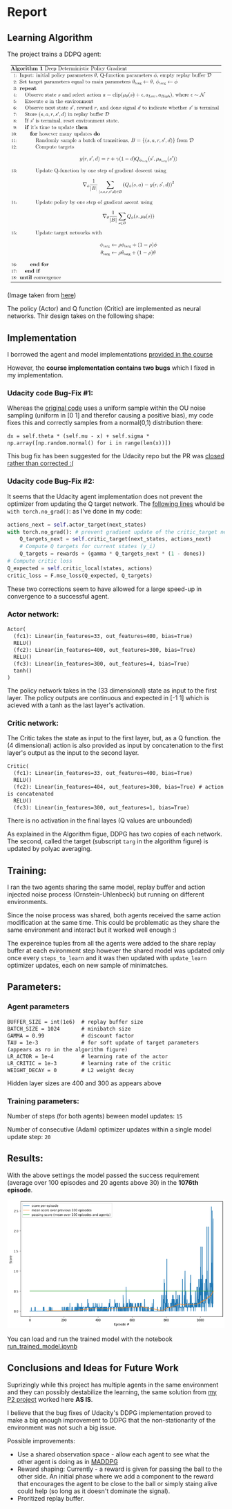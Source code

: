 # Report

## Learning Algorithm

The project trains a DDPQ agent:

!["DDPG"](./ddpg.png)

(Image taken from [here](https://spinningup.openai.com/en/latest/algorithms/ddpg.html#pseudocode))

The policy (Actor) and Q function (Critic) are implemented as neural networks. Thir design takes on the following shape:

## Implementation
I borrowed the agent and model implementations [provided in the course](https://github.com/udacity/deep-reinforcement-learning/tree/master/finance)

However, the **course implementation contains two bugs** which I fixed in my implementation.

### Udacity code Bug-Fix #1:

Whereas the [original code](https://github.com/udacity/deep-reinforcement-learning/blob/561eec3ae8678a23a4557f1a15414a9b076fdfff/finance/ddpg_agent.py#L152)
uses a uniform sample within the OU noise sampling (uniform in [0 1] and therefor causing a positive bias), my code fixes this and correctly samples from a normal(0,1) distribution there:
```
dx = self.theta * (self.mu - x) + self.sigma * np.array([np.random.normal() for i in range(len(x))])
```
This bug fix has been suggested for the Udacity repo but the PR was [closed rather than corrected :(](https://github.com/udacity/deep-reinforcement-learning/issues/20)

### Udacity code Bug-Fix #2:

It seems that the Udacity agent implementation does not prevent the optimizer from updating the Q target network. The [following lines](https://github.com/udacity/deep-reinforcement-learning/blob/561eec3ae8678a23a4557f1a15414a9b076fdfff/finance/ddpg_agent.py#L97-L99) whould be `with torch.no_grad()`:
as I've done in my code:
```python
actions_next = self.actor_target(next_states)
with torch.no_grad(): # prevent gradient update of the critic_target network
    Q_targets_next = self.critic_target(next_states, actions_next)
    # Compute Q targets for current states (y_i)
    Q_targets = rewards + (gamma * Q_targets_next * (1 - dones))
# Compute critic loss
Q_expected = self.critic_local(states, actions)
critic_loss = F.mse_loss(Q_expected, Q_targets)

```
These two corrections seem to have allowed for a large speed-up in convergence to a successful agent.

### Actor network:
```
Actor(
  (fc1): Linear(in_features=33, out_features=400, bias=True)
  RELU()
  (fc2): Linear(in_features=400, out_features=300, bias=True)
  RELU()
  (fc3): Linear(in_features=300, out_features=4, bias=True)
  tanh()
)
```
The policy network takes in the (33 dimensional) state as input to the first layer.
The policy outputs are continuous and expected in [-1 1] which is acieved with a tanh as the last layer's activation.

### Critic network:

The Critic takes the state as input to the first layer, but, as a Q function. the (4 dimensional) action is also provided as input by concatenation to the first layer's output as the input to the second layer.
```
Critic(
  (fc1): Linear(in_features=33, out_features=400, bias=True)
  RELU()
  (fc2): Linear(in_features=404, out_features=300, bias=True) # action is concatenated
  RELU()
  (fc3): Linear(in_features=300, out_features=1, bias=True)  
```
There is no activation in the final layes (Q values are unbounded)

As explained in the Algorithm figue, DDPG has two copies of each network. The second, called the target (subscript `targ` in the algorithm figure) is updated by polyac averaging.

## Training:


I ran the two agents sharing the same model, replay buffer and action injected noise process (Ornstein-Uhlenbeck) but running on different environments.

Since the noise process was shared, both agents received the same action modification at the same time. This could be problematic as they share the same environment and interact but it worked well enough :)

The expereince tuples from all the agents were added to the share replay buffer at each evironment step however the shared model was updated only once every `steps_to_learn` and it was then updated with `update_learn` optimizer updates, each on new sample of minimatches.

## Parameters:

### Agent parameters
```
BUFFER_SIZE = int(1e6)  # replay buffer size
BATCH_SIZE = 1024       # minibatch size
GAMMA = 0.99            # discount factor
TAU = 1e-3              # for soft update of target parameters (appears as ro in the algorithm figure)
LR_ACTOR = 1e-4         # learning rate of the actor 
LR_CRITIC = 1e-3        # learning rate of the critic
WEIGHT_DECAY = 0        # L2 weight decay
```
Hidden layer sizes are 400 and 300 as appears above

### Training parameters:
Number of steps (for both agents) beween model updates: `15`

Number of consecutive (Adam) optimizer updates within a single model update step: `20`

## Results:
With the above settings the model passed the success requirement (average over 100 episodes and 20 agents above 30) in the **1076th episode**.

!["results"](./run_results.png)

You can load and run the trained model with the notebook [run_trained_model.ipynb](./run_trained_model.ipynb)

## Conclusions and Ideas for Future Work
Suprizingly while this project has multiple agents in the same environment and they can possibly destabilize the learning, the same solution from [my P2 project](https://github.com/shpigi/p2_continuous_control) worked here **AS IS**.

I believe that the bug fixes of Udacity's DDPG implementation proved to make a big enough improvement to DDPG that the non-stationarity of the environment was not such a big issue.

Possible improvements:
* Use a shared observation space - allow each agent to see what the other agent is doing as in [MADDPG](https://arxiv.org/abs/1706.02275)
* Reward shaping: Currently - a reward is given for passing the ball to the other side. An initial phase where we add a component to the reward that encourages the agent to be close to the ball or simply staing alive could help (so long as it doesn't dominate the signal).
* Proritized replay buffer.
